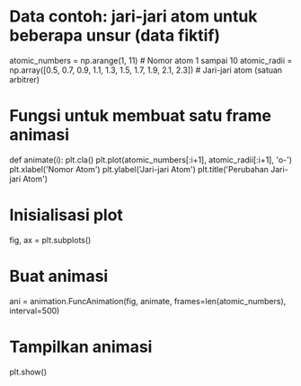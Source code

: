 # Data contoh: jari-jari atom untuk beberapa unsur (data fiktif)
atomic_numbers = np.arange(1, 11)  # Nomor atom 1 sampai 10
atomic_radii = np.array([0.5, 0.7, 0.9, 1.1, 1.3, 1.5, 1.7, 1.9, 2.1, 2.3])  # Jari-jari atom (satuan arbitrer)

# Fungsi untuk membuat satu frame animasi
def animate(i):
    plt.cla()
    plt.plot(atomic_numbers[:i+1], atomic_radii[:i+1], 'o-')
    plt.xlabel('Nomor Atom')
    plt.ylabel('Jari-jari Atom')
    plt.title('Perubahan Jari-jari Atom')

# Inisialisasi plot
fig, ax = plt.subplots()

# Buat animasi
ani = animation.FuncAnimation(fig, animate, frames=len(atomic_numbers), interval=500)

# Tampilkan animasi
plt.show()
